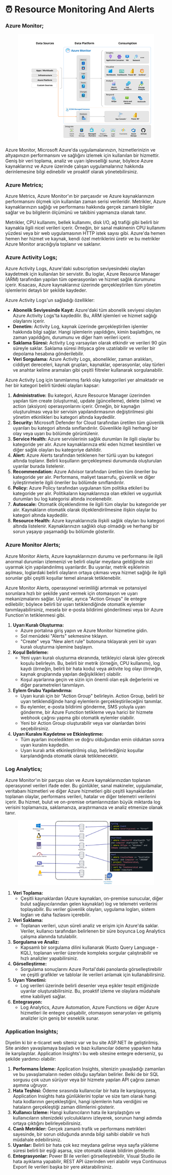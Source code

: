# ⏰ Resource Monitoring And Alerts

### Azure Monitor;

<figure><img src="../.gitbook/assets/overview-simple-20230707-opt.svg" alt="" width="563"><figcaption></figcaption></figure>

Azure Monitor, Microsoft Azure'da uygulamalarınızın, hizmetlerinizin ve altyapınızın performansını ve sağlığını izlemek için kullanılan bir hizmettir. Geniş bir veri toplama, analiz ve uyarı işlevselliği sunar, böylece Azure kaynaklarınız ve Azure üzerinde çalışan uygulamalarınız hakkında derinlemesine bilgi edinebilir ve proaktif olarak yönetebilirsiniz.

### Azure Metrics;

Azure Metrics, Azure Monitor'ın bir parçasıdır ve Azure kaynaklarınızın performansını ölçmek için kullanılan zaman serisi verileridir. Metrikler, Azure kaynaklarınızın sağlığı ve performansı hakkında gerçek zamanlı bilgiler sağlar ve bu bilgilerin ölçümünü ve takibini yapmanıza olanak tanır.

Metrikler, CPU kullanımı, bellek kullanımı, disk I/O, ağ trafiği gibi belirli bir kaynakla ilgili nicel verileri içerir. Örneğin, bir sanal makinenin CPU kullanımı yüzdesi veya bir web uygulamasının HTTP istek sayısı gibi. Azure'da hemen hemen her hizmet ve kaynak, kendi özel metriklerini üretir ve bu metrikler Azure Monitor aracılığıyla toplanır ve saklanır.

### Azure Activity Logs;

Azure Activity Logs, Azure'daki subscription seviyesindeki olayları kaydetmek için kullanılan bir servistir. Bu loglar, Azure Resource Manager (ARM) tarafından yapılan tüm operasyonları ve hizmet sağlık durumunu içerir. Kısacası, Azure kaynaklarınız üzerinde gerçekleştirilen tüm yönetim işlemlerini detaylı bir şekilde kaydeder.

Azure Activity Logs'un sağladığı özellikler:

* **Abonelik Seviyesinde Kayıt:** Azure'daki tüm abonelik seviyesi olayları Azure Activity Logs'ta kaydedilir. Bu, ARM işlemleri ve hizmet sağlığı olaylarını içerir.
* **Denetim:** Activity Log, kaynak üzerinde gerçekleştirilen işlemler hakkında bilgi sağlar. Hangi işlemlerin yapıldığını, kimin başlattığını, ne zaman yapıldığını, durumunu ve diğer ham verileri içerir.&#x20;
* **Saklama Süresi:** Activity Log varsayılan olarak etkindir ve verileri 90 gün süreyle saklar. Saklama süresi ihtiyaca göre uzatılabilir ve veriler bir depolama hesabına gönderilebilir.
* **Veri Sorgulama:** Azure Activity Logs, abonelikler, zaman aralıkları, ciddiyet dereceleri, kaynak grupları, kaynaklar, operasyonlar, olay türleri ve anahtar kelime aramaları gibi çeşitli filtreler kullanarak sorgulanabilir.

Azure Activity Log için tanımlanmış farklı olay kategorileri yer almaktadır ve her bir kategori belirli türdeki olayları kapsar:

1. **Administrative:** Bu kategori, Azure Resource Manager üzerinden yapılan tüm create (oluşturma), update (güncelleme), delete (silme) ve action (aksiyon) operasyonlarını içerir. Örneğin, bir kaynağın oluşturulması veya bir servisin yapılandırmasının değiştirilmesi gibi yönetim etkinlikleri bu kategori altında kaydedilir.
2. **Security:** Microsoft Defender for Cloud tarafından üretilen tüm güvenlik uyarıları bu kategori altında sınıflandırılır. Güvenlikle ilgili herhangi bir olay veya uyarı bu bölümde görüntülenir.
3. **Service Health:** Azure servislerinin sağlık durumları ile ilgili olaylar bu kategoride yer alır. Azure kaynaklarınıza etki eden hizmet kesintileri ve diğer sağlık olayları bu kategoriye dahildir.
4. **Alert:** Azure Alerts tarafından tetiklenen her türlü uyarı bu kategori altında toplanır. Belirli koşulların gerçekleşmesi durumunda oluşturulan uyarılar burada listelenir.
5. **Recommendation:** Azure Advisor tarafından üretilen tüm öneriler bu kategoride yer alır. Performans, maliyet tasarrufu, güvenlik ve diğer iyileştirmelerle ilgili öneriler bu bölümde sınıflandırılır.
6. **Policy:** Azure Policy tarafından uygulanan tüm politika etkileri bu kategoride yer alır. Politikaların kaynaklarınıza olan etkileri ve uygunluk durumları bu log kategorisi altında incelenebilir.
7. **Autoscale:** Otomatik ölçeklendirme ile ilgili tüm olaylar bu kategoride yer alır. Kaynakların otomatik olarak ölçeklendirilmesine ilişkin olaylar bu kategori altında kaydedilir.
8. **Resource Health:** Azure kaynaklarınızla ilişkili sağlık olayları bu kategori altında listelenir. Kaynaklarınızın sağlıklı olup olmadığı ve herhangi bir sorun yaşayıp yaşamadığı bu bölümde gösterilir.

### Azure Monitor Alerts;

Azure Monitor Alerts, Azure kaynaklarınızın durumu ve performansı ile ilgili anormal durumları izlemenizi ve belirli olaylar meydana geldiğinde sizi uyarmak için yapılandırılmış uyarılardır. Bu uyarılar, metrik eşiklerinin aşılması, loglardaki belirli olayların ortaya çıkması veya hizmet sağlığı ile ilgili sorunlar gibi çeşitli koşullar temel alınarak tetiklenebilir.

Azure Monitor Alerts, operasyonel verimliliği artırmak ve potansiyel sorunlara hızlı bir şekilde yanıt vermek için otomasyon ve uyarı mekanizmalarını sağlar. Uyarılar, ayrıca "Action Groups" ile entegre edilebilir; böylece belirli bir uyarı tetiklendiğinde otomatik eylemler tanımlayabilirsiniz, mesela bir e-posta bildirimi gönderilmesi veya bir Azure Function'ın tetiklenmesi gibi.&#x20;

1. **Uyarı Kuralı Oluşturma:**
   * Azure portalına giriş yapın ve Azure Monitor hizmetine gidin.
   * Sol menüdeki "Alerts" sekmesine tıklayın.
   * "Create" veya "New alert rule" butonuna tıklayarak yeni bir uyarı kuralı oluşturma işlemine başlayın.
2. **Koşul Belirleme:**
   * Yeni uyarı kuralı oluşturma ekranında, tetikleyici olarak işlev görecek koşulu belirleyin. Bu, belirli bir metrik (örneğin, CPU kullanımı), log kaydı (örneğin, belirli bir hata kodu) veya aktivite log olayı (örneğin, kaynak gruplarında yapılan değişiklikler) olabilir.
   * Koşul ayarlarına geçin ve sizin için önemli olan eşik değerlerini ve diğer parametreleri tanımlayın.
3. **Eylem Grubu Yapılandırma:**
   * Uyarı kuralı için bir "Action Group" belirleyin. Action Group, belirli bir uyarı tetiklendiğinde hangi eylemlerin gerçekleştirileceğini tanımlar.
   * Bu eylemler, e-posta bildirimi gönderme, SMS yoluyla uyarı gönderme, bir Azure Function tetikleme veya harici bir hizmete webhook çağrısı yapma gibi otomatik eylemler olabilir.
   * Yeni bir Action Group oluşturabilir veya var olanlardan birini seçebilirsiniz.
4. **Uyarı Kuralını Kaydetme ve Etkinleştirme:**
   * Tüm ayarları inceledikten ve doğru olduğundan emin olduktan sonra uyarı kuralını kaydedin.
   * Uyarı kuralı artık etkinleştirilmiş olup, belirlediğiniz koşullar karşılandığında otomatik olarak tetiklenecektir.

### Log Analytics;

Azure Monitor'ın bir parçası olan ve Azure kaynaklarınızdan toplanan operasyonel verileri ifade eder. Bu günlükler, sanal makineler, uygulamalar, veritabanı hizmetleri ve diğer Azure hizmetleri gibi çeşitli kaynaklardan toplanan olaylar, performans verileri, hatalar ve diğer telemetri verilerini içerir. Bu hizmet, bulut ve on-premise ortamlarınızdan büyük miktarda log verisini toplamanıza, saklamanıza, araştırmanıza ve analiz etmenize olanak tanır.&#x20;

<figure><img src="../.gitbook/assets/image (1) (1) (1) (1) (1) (1).png" alt=""><figcaption></figcaption></figure>

1. **Veri Toplama:**
   * Çeşitli kaynaklardan (Azure kaynakları, on-premise sunucular, diğer bulut sağlayıcılarından gelen kaynaklar) log ve telemetri verilerini toplayabilir. Bu veriler güvenlik olayları, uygulama logları, sistem logları ve daha fazlasını içerebilir.
2. **Veri Saklama:**
   * Toplanan verileri, uzun süreli analiz ve erişim için Azure'da saklar. Veriler, kullanıcı tarafından belirlenen bir süre boyunca Log Analytics çalışma alanında tutulabilir.
3. **Sorgulama ve Analiz:**
   * Kapsamlı bir sorgulama dilini kullanarak (Kusto Query Language - KQL), toplanan veriler üzerinde kompleks sorgular çalıştırabilir ve hızlı analizler yapabilirsiniz.
4. **Görselleştirme:**
   * Sorgulama sonuçlarını Azure Portal'daki panolarda görselleştirebilir ve çeşitli grafikler ve tablolar ile verileri anlamak için kullanabilirsiniz.
5. **Uyarı Yönetimi:**
   * Log verileri üzerinde belirli desenler veya eşikler tespit ettiğinizde uyarılar oluşturabilirsiniz. Bu, proaktif izleme ve olaylara müdahale etme kabiliyeti sağlar.
6. **Entegrasyon:**
   * Log Analytics, Azure Automation, Azure Functions ve diğer Azure hizmetleri ile entegre çalışabilir, otomasyon senaryoları ve gelişmiş analizler için geniş bir esneklik sunar.

### Application Insights;

Diyelim ki bir e-ticaret web siteniz var ve bu site ASP.NET ile geliştirilmiş. Site aniden yavaşlamaya başladı ve bazı kullanıcılar ödeme yaparken hata ile karşılaştılar. Application Insights'ı bu web sitesine entegre ederseniz, şu şekilde yardımcı olabilir:

1. **Performans İzleme:** Application Insights, sitenizin yavaşladığı zamanları ve bu yavaşlamaların neden olduğu sayfaları belirler. Belki de bir SQL sorgusu çok uzun sürüyor veya bir hizmete yapılan API çağrısı zaman aşımına uğruyor.
2. **Hata Teşhisi:** Ödeme sırasında kullanıcılar bir hata ile karşılaşıyorsa, Application Insights hata günlüklerini toplar ve size tam olarak hangi hata kodlarının gerçekleştiğini, hangi işlemlerin hata verdiğini ve hataların gerçekleştiği zaman dilimlerini gösterir.
3. **Kullanıcı İzleme:** Hangi kullanıcıların hata ile karşılaştığını ve kullanıcıların sitenizdeki yolculuklarını izleyerek, sorunun hangi adımda ortaya çıktığını belirleyebilirsiniz.
4. **Canlı Metrikler:** Gerçek zamanlı trafik ve performans metrikleri sayesinde, bir sorun olduğunda anında bilgi sahibi olabilir ve hızlı müdahale edebilirsiniz.
5. **Uyarılar:** Belirli bir hata çok kez meydana gelirse veya sayfa yükleme süresi belirli bir eşiği aşarsa, size otomatik olarak bildirim gönderilir.
6. **Entegrasyonlar:** Power BI ile verileri görselleştirebilir, Visual Studio ile hata ayıklama yapabilir, REST API üzerinden veri alabilir veya Continuous Export ile verileri başka bir yere aktarabilirsiniz.



